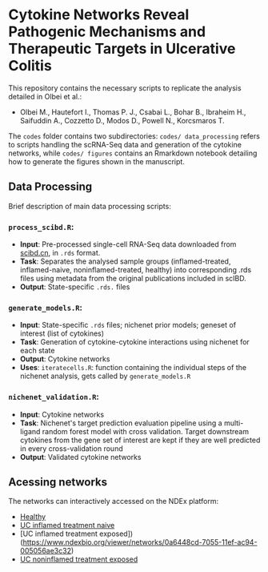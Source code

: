 # Cytokine Networks Reveal Pathogenic Mechanisms and Therapeutic Targets in Ulcerative Colitis

This repository contains the necessary scripts to replicate the analysis detailed in Olbei et al.:
- Olbei M., Hautefort I., Thomas P. J., Csabai L., Bohar B., Ibraheim H., Saifuddin A., Cozzetto D., Modos D., Powell N., Korcsmaros T.

The `codes` folder contains two subdirectories: `codes/ data_processing` refers to scripts handling the scRNA-Seq data and generation of the cytokine networks, while `codes/ figures` contains an Rmarkdown notebook detailing how to generate the figures shown in the manuscript.

## Data Processing
Brief description of main data processing scripts:
### `process_scibd.R`: 
- **Input**: Pre-processed single-cell RNA-Seq data downloaded from [scibd.cn](http://scibd.cn/), in `.rds` format. 
- **Task**: Separates the analysed sample groups (inflamed-treated, inflamed-naive, noninflamed-treated, healthy) into corresponding .rds files using metadata from the original publications included in scIBD. 
- **Output**: State-specific `.rds.` files

### `generate_models.R`: 
- **Input**: State-specific `.rds` files; nichenet prior models; geneset of interest (list of cytokines)
- **Task**: Generation of cytokine-cytokine interactions using nichenet for each state
- **Output**: Cytokine networks
- **Uses**: `iteratecells.R`: function containing the individual steps of the nichenet analysis, gets called by `generate_models.R`

### `nichenet_validation.R`: 
- **Input**: Cytokine networks
- **Task**: Nichenet's target prediction evaluation pipeline using a multi-ligand random forest model with cross validation. Target downstream cytokines from the gene set of interest are kept if they are well predicted in every cross-validation round
- **Output**: Validated cytokine networks

## Acessing networks
The networks can interactively accessed on the NDEx platform:
- [Healthy](https://www.ndexbio.org/viewer/networks/bbb88388-7054-11ef-ac94-005056ae3c32)
- [UC inflamed treatment naive](https://www.ndexbio.org/viewer/networks/f2efcc5a-7054-11ef-ac94-005056ae3c32)
- [UC inflamed treatment exposed])(https://www.ndexbio.org/viewer/networks/0a6448cd-7055-11ef-ac94-005056ae3c32)
- [UC noninflamed treatment exposed](https://www.ndexbio.org/viewer/networks/326d75df-7055-11ef-ac94-005056ae3c32)
